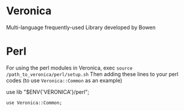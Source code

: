 # Veronica
Multi-language frequently-used Library developed by Bowen

# Perl
For using the perl modules in Veronica, exec `source /path_to_veronica/perl/setup.sh`
Then adding these lines to your perl codes (to use `Veronica::Common` as an example)

use lib "$ENV{'VERONICA'}/perl";

`use Veronica::Common;`
